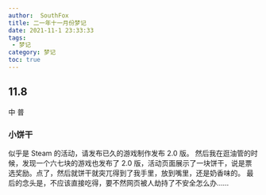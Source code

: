 ```yaml
---
author:  SouthFox
title: 二一年十一月份梦记
date: 2021-11-1 23:33:33
tags:
 - 梦记
category: 梦记
toc: true
---
```

## 11.8
中 普
### 小饼干
似乎是 Steam 的活动，请发布已久的游戏制作发布 2.0 版。
然后我在逛油管的时候，发现一个六七块的游戏也发布了 2.0 版，活动页面展示了一块饼干，说是票选奖励。点了，然后就饼干就突兀得到了我手里，放到嘴里，还是奶香味的。
最后的念头是，不应该直接吃得，要不然网页被人劫持了不安全怎么办……
